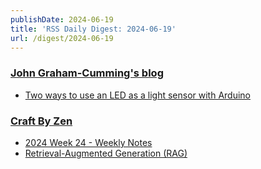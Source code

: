 ```yaml
---
publishDate: 2024-06-19
title: 'RSS Daily Digest: 2024-06-19'
url: /digest/2024-06-19
---
```


### [John Graham-Cumming's blog](http://blog.jgc.org/)

  * [Two ways to use  an LED as a light sensor with Arduino](http://blog.jgc.org/feeds/8870263574877874516/comments/default)
  
### [Craft By Zen](https://craftbyzen.com/)

  * [2024 Week 24 - Weekly Notes](https://craftbyzen.com/blog/2024-06-18-w24-weekly-notes/)
  * [Retrieval-Augmented Generation (RAG)](https://craftbyzen.com/blog/2024-06-18-rag/)
  
